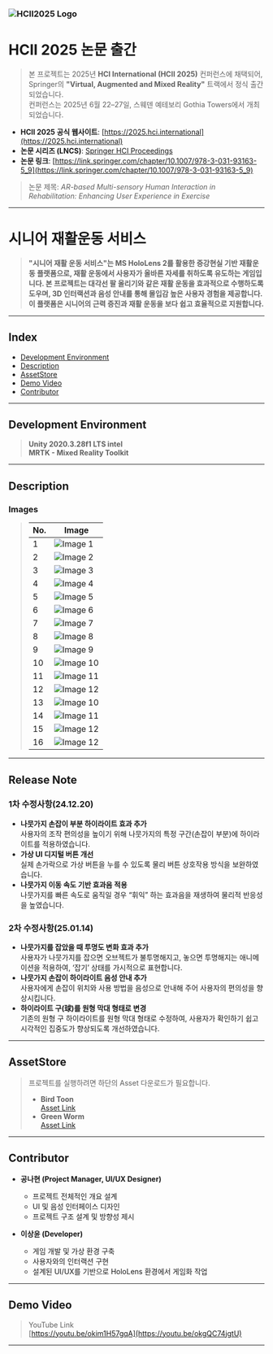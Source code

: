 ### ![HCII2025 Logo](https://i.imgur.com/nUvXqli.png)

#  HCII 2025 논문 출간

> 본 프로젝트는 2025년 **HCI International (HCII 2025)** 컨퍼런스에 채택되어,  
> Springer의 **"Virtual, Augmented and Mixed Reality"** 트랙에서 정식 출간되었습니다.  
> 컨퍼런스는 2025년 6월 22–27일, 스웨덴 예테보리 Gothia Towers에서 개최되었습니다.

- **HCII 2025 공식 웹사이트**: [https://2025.hci.international](https://2025.hci.international)
- **논문 시리즈 (LNCS)**: [Springer HCI Proceedings](https://link.springer.com/series/16277)
- **논문 링크**: [https://link.springer.com/chapter/10.1007/978-3-031-93163-5_9](https://link.springer.com/chapter/10.1007/978-3-031-93163-5_9)

> 논문 제목: *AR-based Multi-sensory Human Interaction in Rehabilitation: Enhancing User Experience in Exercise*

---

# 시니어 재활운동 서비스

> **"시니어 재활 운동 서비스"는 MS HoloLens 2를 활용한 증강현실 기반 재활운동 플랫폼으로, 재활 운동에서 사용자가 올바른 자세를 취하도록 유도하는 게임입니다. 본 프로젝트는 대각선 팔 올리기와 같은 재활 운동을 효과적으로 수행하도록 도우며, 3D 인터랙션과 음성 안내를 통해 몰입감 높은 사용자 경험을 제공합니다. 이 플랫폼은 시니어의 근력 증진과 재활 운동을 보다 쉽고 효율적으로 지원합니다.**

---

## Index
- [Development Environment](#Development-Environment)
- [Description](#Description)
- [AssetStore](#AssetStore)
- [Demo Video](#Demo-Video)
- [Contributor](#Contributor)

---

## Development Environment

> **Unity 2020.3.28f1 LTS intel**  
> **MRTK - Mixed Reality Toolkit**

---

## Description

### Images

> | No. | Image |
> |-----|-------|
> | 1   | ![Image 1](https://i.imgur.com/UldGVsY.jpeg) |
> | 2   | ![Image 2](https://i.imgur.com/K8sUcWo.jpeg) |
> | 3   | ![Image 3](https://i.imgur.com/fqjJMSH.jpeg) |
> | 4   | ![Image 4](https://i.imgur.com/IHM1qyw.jpeg) |
> | 5   | ![Image 5](https://i.imgur.com/HT9sORn.jpeg) |
> | 6   | ![Image 6](https://i.imgur.com/MFC6rbm.jpeg) |
> | 7   | ![Image 7](https://i.imgur.com/7s8nua3.jpeg) |
> | 8   | ![Image 8](https://i.imgur.com/qlILOlZ.jpeg) |
> | 9   | ![Image 9](https://i.imgur.com/MNstfkA.jpeg) |
> | 10  | ![Image 10](https://i.imgur.com/uJb5jXa.jpeg) |
> | 11  | ![Image 11](https://i.imgur.com/6WJqwE1.jpeg) |
> | 12  | ![Image 12](https://i.imgur.com/s6upZ4k.png) |
> | 13  | ![Image 10](https://i.imgur.com/921CKbB.jpeg) |
> | 14  | ![Image 11](https://i.imgur.com/x4nmhEG.jpeg) |
> | 15  | ![Image 12](https://i.imgur.com/2Wjwx2R.jpeg) |
> | 16  | ![Image 12](https://i.imgur.com/JOmyYvB.jpeg) |
---
## Release Note

### 1차 수정사항(24.12.20)
- **나뭇가지 손잡이 부분 하이라이트 효과 추가**  
  사용자의 조작 편의성을 높이기 위해 나뭇가지의 특정 구간(손잡이 부분)에 하이라이트를 적용하였습니다.  
- **가상 UI 디지털 버튼 개선**  
  실제 손가락으로 가상 버튼을 누를 수 있도록 물리 버튼 상호작용 방식을 보완하였습니다.
- **나뭇가지 이동 속도 기반 효과음 적용**  
  나뭇가지를 빠른 속도로 움직일 경우 “휘익” 하는 효과음을 재생하여 물리적 반응성을 높였습니다.

### 2차 수정사항(25.01.14)
- **나뭇가지를 잡았을 때 투명도 변화 효과 추가**  
  사용자가 나뭇가지를 잡으면 오브젝트가 불투명해지고, 놓으면 투명해지는 애니메이션을 적용하여, ‘잡기’ 상태를 가시적으로 표현합니다.  
- **나뭇가지 손잡이 하이라이트 음성 안내 추가**  
  사용자에게 손잡이 위치와 사용 방법을 음성으로 안내해 주어 사용자의 편의성을 향상시킵니다.  
- **하이라이트 구(球)를 원형 막대 형태로 변경**  
  기존의 원형 구 하이라이트를 원형 막대 형태로 수정하여, 사용자가 확인하기 쉽고 시각적인 집중도가 향상되도록 개선하였습니다.

---

## AssetStore

> 프로젝트를 실행하려면 하단의 Asset 다운로드가 필요합니다.  
> 
> - **Bird Toon**  
>   [Asset Link](https://assetstore.unity.com/packages/3d/characters/animals/birds/bird-toon-138272)  
> - **Green Worm**  
>   [Asset Link](https://assetstore.unity.com/packages/3d/animations/green-worm-s-lowpoly-234263)

---

## Contributor

- **공나현 (Project Manager, UI/UX Designer)**  
  - 프로젝트 전체적인 개요 설계  
  - UI 및 음성 인터페이스 디자인  
  - 프로젝트 구조 설계 및 방향성 제시  

- **이상윤 (Developer)**  
  - 게임 개발 및 가상 환경 구축  
  - 사용자와의 인터랙션 구현  
  - 설계된 UI/UX를 기반으로 HoloLens 환경에서 게임화 작업

---

## Demo Video

> YouTube Link  
[https://youtu.be/okim1H57gqA](https://youtu.be/okgQC74jgtU)
---
